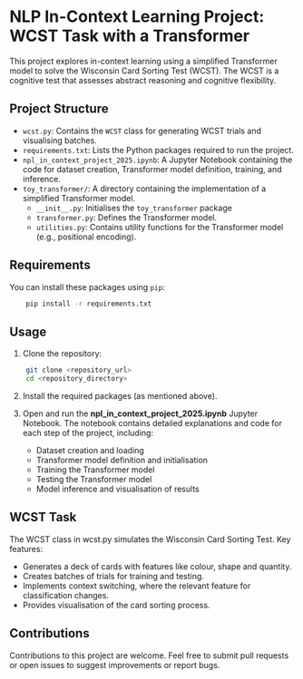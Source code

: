 # NLP In-Context Learning Project: WCST Task with a Transformer

This project explores in-context learning using a simplified Transformer model to solve the Wisconsin Card Sorting Test (WCST). The WCST is a cognitive test that assesses abstract reasoning and cognitive flexibility.

## Project Structure
*   `wcst.py`: Contains the `WCST` class for generating WCST trials and visualising batches.
*   `requirements.txt`: Lists the Python packages required to run the project.
*   `npl_in_context_project_2025.ipynb`: A Jupyter Notebook containing the code for dataset creation, Transformer model definition, training, and inference.
*   `toy_transformer/`: A directory containing the implementation of a simplified Transformer model.
    *   `__init__.py`: Initialises the `toy_transformer` package
    *   `transformer.py`: Defines the Transformer model.
    *   `utilities.py`: Contains utility functions for the Transformer model (e.g., positional encoding).

## Requirements
You can install these packages using `pip`:

```bash
    pip install -r requirements.txt
```

## Usage
1. Clone the repository:
```bash
    git clone <repository_url>
    cd <repository_directory>
```

2. Install the required packages (as mentioned above).

3. Open and run the **npl_in_context_project_2025.ipynb** Jupyter Notebook. The notebook
contains detailed explanations and code for each step of the project, including:
    - Dataset creation and loading
    - Transformer model definition and initialisation
    - Training the Transformer model
    - Testing the Transformer model
    - Model inference and visualisation of results

## WCST Task
The WCST class in wcst.py simulates the Wisconsin Card Sorting Test. Key features:
- Generates a deck of cards with features like colour, shape and quantity.
- Creates batches of trials for training and testing.
- Implements context switching, where the relevant feature for classification changes.
- Provides visualisation of the card sorting process.

## Contributions
Contributions to this project are welcome. Feel free to submit pull requests or open issues to suggest improvements or report bugs.